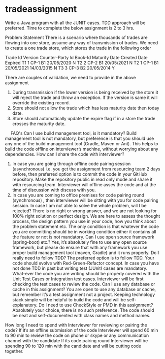 # tradeassignment

Write a Java program with all the JUNIT cases. TDD approach will be preferred. Time to complete the below assignment is 2 to 3 hrs.

Problem Statement
There is a scenario where thousands of trades are flowing into one store, assume any way of transmission of trades. We need to create a one trade store, which stores the trade in the following order

Trade Id	Version	Counter-Party Id	Book-Id	Maturity Date	Created Date	Expired
T1	1	CP-1	B1	20/05/2020	<today date>	N
T2	2	CP-2	B1	20/05/2021	<today date>	N
T2	1	CP-1	B1	20/05/2021	14/03/2015	N
T3	3	CP-3	B2	20/05/2014	<today date>	Y

There are couples of validation, we need to provide in the above assignment
1.	During transmission if the lower version is being received by the store it will reject the trade and throw an exception. If the version is same it will override the existing record.
2.	Store should not allow the trade which has less maturity date then today date.
3.	Store should automatically update the expire flag if in a store the trade crosses the maturity date.


 
FAQ's
Can I use build management tool, is it mandatory?
Build management tool is not mandatory, but preference is that you should use any one of the build management tool (Gradle, Maven or Ant). This helps to build the code offline on interviewer’s machine, without worrying about any dependencies.
How can I share the code with interviewer?
1. In case you are going through offline code pairing session (asynchronous) i.e. you get the assignment from resourcing team 2 days before, then preferred option is to commit the code in your GitHub repository. Make the repository public in read only mode and share it with resourcing team. Interviewer will offline asses the code and at the time of discussion with discuss with you.
2. In case you are coming to office premises for code pairing round (synchronous) , then interviewer will be sitting with you for code pairing session.
In case I am not able to solve the whole problem, will I be rejected?
There is no right or wrong answer, and we are not looking for 100% right solution or perfect design. We are here to assess the thought process, the design pattern you use in your code, how you think about the problem statement etc. The only condition is that whatever the code you are committing should be in working condition either it contains all the feature or not is not mandatory.
Can I use open source framework (spring-boot) etc.?
Yes, it’s absolutely fine to use any open source framework, but please do ensure that with any framework you use proper build management tool (maven, Gradle) and it runs properly.
Do I really need to follow TDD?
The preferred option is to follow TDD. Your code should evolve with Red-Green-Refactor concept. In case you have not done TDD in past but writing test (JUnit) cases are mandatory.  What-ever the code you are writing should be properly covered with the Unit Test Cases or Integration test cases. Interviewer will be first checking the test cases to review the code.
Can I use any database or cache in this assignment?
You are open to use any database or cache, but remember it’s a test assignment not a project. Keeping technology stack simple will be helpful to build the code and will be self-explanatory.
Do I need to use CheckStyle or PMD in this assignment?
Absolutely your choice, there is no such preference. The code should be neat and self-documented with class names and method names.

How long I need to spend with Interviewer for reviewing or pairing the code?
If it’s an offline submission of the code Interviewer will spend 60 min to 90 min to review the code on phone or skype or any communication channel with the candidate
If its code pairing round Interviewer will be spending 90 to 120 min with the candidate and will be cutting code together.






